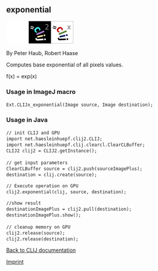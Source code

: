 ## exponential
<img src="images/mini_empty_logo.png"/><img src="images/mini_clij2_logo.png"/><img src="images/mini_clijx_logo.png"/>

By Peter Haub, Robert Haase

Computes base exponential of all pixels values.

f(x) = exp(x)

### Usage in ImageJ macro
```
Ext.CLIJx_exponential(Image source, Image destination);
```


### Usage in Java
```
// init CLIJ and GPU
import net.haesleinhuepf.clij2.CLIJ;
import net.haesleinhuepf.clij.clearcl.ClearCLBuffer;
CLIJ2 clij2 = CLIJ2.getInstance();

// get input parameters
ClearCLBuffer source = clij2.push(sourceImagePlus);
destination = clij.create(source);
```

```
// Execute operation on GPU
clij2.exponential(clij, source, destination);
```

```
//show result
destinationImagePlus = clij2.pull(destination);
destinationImagePlus.show();

// cleanup memory on GPU
clij2.release(source);
clij2.release(destination);
```


[Back to CLIJ documentation](https://clij.github.io/)

[Imprint](https://clij.github.io/imprint)
